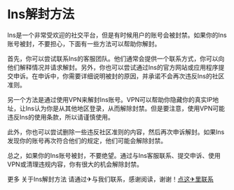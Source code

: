# Ins解封方法

Ins是一个非常受欢迎的社交平台，但是有时候用户的账号会被封禁。如果你的Ins账号被封，不要担心，下面有一些方法可以帮助你解封。

首先，你可以尝试联系Ins的客服团队。他们通常会提供一个联系方式，你可以向他们解释情况并请求解封。另外，你也可以尝试通过Ins的官方网站或应用程序提交申诉。在申诉中，你需要详细说明被封的原因，并承诺不会再次违反Ins的社区准则。

另一个方法是通过使用VPN来解封Ins账号。VPN可以帮助你隐藏你的真实IP地址，让Ins认为你是从其他地区登录，从而解除封禁。但是要注意，使用VPN可能违反Ins的使用条款，所以请谨慎使用。

此外，你也可以尝试删除一些违反社区准则的内容，然后再次申诉解封。如果Ins发现你的账号再次符合他们的规定，他们可能会解除封禁。

总之，如果你的Ins账号被封，不要绝望。通过与Ins客服联系、提交申诉、使用VPN或清理违规内容，你有很大的机会解除封禁。

更多 关于Ins解封方法 请通过✈与我们联系，感谢阅读，谢谢！[点这✈里联系](https://ss.k02.cc)